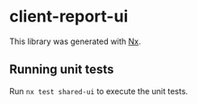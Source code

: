 # client-report-ui

This library was generated with [Nx](https://nx.dev).

## Running unit tests

Run `nx test shared-ui` to execute the unit tests.
